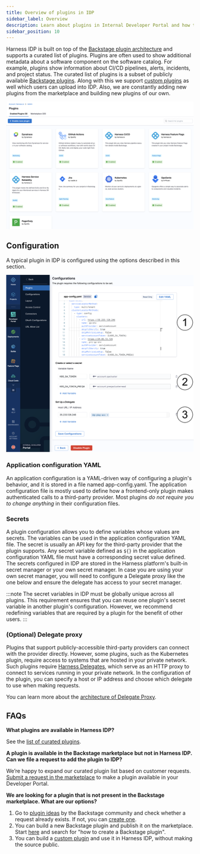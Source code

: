 ```yaml
---
title: Overview of plugins in IDP
sidebar_label: Overview
description: Learn about plugins in Internal Developer Portal and how to use them to customize IDP.
sidebar_position: 10
---
```


Harness IDP is built on top of the [Backstage plugin architecture](https://backstage.io/docs/plugins/) and supports a curated list of plugins. Plugins are often used to show additional metadata about a software component on the software catalog. For example, plugins show information about CI/CD pipelines, alerts, incidents, and project status. The curated list of plugins is a subset of publicly available [Backstage plugins](https://backstage.io/plugins). Along with this we support [custom plugins](/docs/internal-developer-portal/plugins/custom-plugins/overview) as well which users can upload into IDP. Also, we are constantly adding new plugins from the marketplace and building new plugins of our own.

![Plugins section in IDP](./static/plugins-page.png)

## Configuration

A typical plugin in IDP is configured using the options described in this section.

![](./static/plugins-configs.png)

### Application configuration YAML

An application configuration is a YAML-driven way of configuring a plugin's behavior, and it is stored in a file named app-config.yaml. The application configuration file is mostly used to define how a frontend-only plugin makes authenticated calls to a third-party provider. Most plugins _do not require you to change anything_ in their configuration files.

### Secrets

A plugin configuration allows you to define variables whose values are secrets. The variables can be used in the application configuration YAML file. The secret is usually an API key for the third-party provider that the plugin supports. Any secret variable defined as `${}` in the application configuration YAML file must have a corresponding secret value defined. The secrets configured in IDP are stored in the Harness platform's built-in secret manager or your own secret manager. In case you are using your own secret manager, you will need to configure a Delegate proxy like the one below and ensure the delegate has access to your secret manager.

:::note
The secret variables in IDP must be globally unique across all plugins. This requirement ensures that you can reuse one plugin's secret variable in another plugin's configuration. However, we recommend redefining variables that are required by a plugin for the benefit of other users.
:::

### (Optional) Delegate proxy

Plugins that support publicly-accessible third-party providers can connect with the provider directly. However, some plugins, such as the Kubernetes plugin, require access to systems that are hosted in your private network. Such plugins require [Harness Delegates](/docs/platform/delegates/install-delegates/install-a-kubernetes-delegate), which serve as an HTTP proxy to connect to services running in your private network. In the configuration of the plugin, you can specify a host or IP address and choose which delegate to use when making requests.

You can learn more about the [architecture of Delegate Proxy](./delegate-proxy.md).

## FAQs

**What plugins are available in Harness IDP?**

See the [list of curated plugins](/docs/category/available-plugins).

**A plugin is available in the Backstage marketplace but not in Harness IDP. Can we file a request to add the plugin to IDP?**

We’re happy to expand our curated plugin list based on customer requests. [Submit a request in the marketplace](/docs/internal-developer-portal/plugins/plugin-marketplace#request-access-for-plugin) to make a plugin available in your Developer Portal.

**We are looking for a plugin that is not present in the Backstage marketplace. What are our options?**

1. Go to [plugin ideas](https://github.com/backstage/backstage/issues?q=is%3Aopen+is%3Aissue+label%3Aplugin) by the Backstage community and check whether a request already exists. If not, you can [create one](https://github.com/backstage/backstage/issues/new?assignees=&labels=plugin&projects=&template=plugin.yaml&title=%F0%9F%94%8C+Plugin%3A+%3Ctitle%3E).
2. You can build a new Backstage plugin and publish it on the marketplace. Start [here](https://backstage.io/docs/plugins/create-a-plugin) and search for "how to create a Backstage plugin".
3. You can build a [custom plugin](/docs/internal-developer-portal/plugins/custom-plugins/overview) and use it in Harness IDP, without making the source public.
